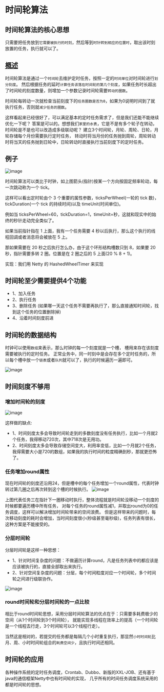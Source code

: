 

# 时间轮算法

## 时间轮算法的核心思想

只需要把任务放到`它需要被执行的时刻`，然后等到`时针转到相应的位置时`，取出该时刻放置的任务，执行就可以了。

## [概述](https://www.jianshu.com/p/02646eb552ae)

时间轮算法是通过一个`时间轮`去维护定时任务，按照一定的`时间单位`对时间轮进行`划分刻度`。
然后根据任务的延时`计算任务该落在时间轮的第几个刻度`，如果任务时长超出了时间轮的刻度数量，则增加一个参数记录时间轮需要`转动的圈数`。

时间轮每转动一次就检查当前刻度下的`任务圈数是否为0`，如果为0说明时间到了就执行任务，否则就`减少任务的圈数`。

这样看起来已经很好了，可以满足基本的定时任务需求了，但是我们还能不能继续优化一下呢？
答案是可以的。想想我们`家里的水表`，它是不是有多个轮子在转动，时间轮是不是也可以改造成多级联动呢？
建立3个时间轮，月轮、周轮、日轮，月轮存储每个月份需要执行定时任务，
转动时将当月份的任务抛到周轮，周轮转动时将当天的任务抛到日轮中，日轮转动时直接执行当前刻度下的定时任务。



## 例子

![image](https://github.com/hi-mamba/middleware-learning/assets/7867225/3f14217e-28e2-47e6-85ca-0b65555134d7)


时间轮算法可以类比于时钟，如上图箭头(指针)按某一个方向按固定频率轮动，每一次跳动称为一个 tick。

这样可以看出定时轮由个 3 个重要的属性参数，ticksPerWheel(一轮的 tick 数)，tickDuration(一个 tick 的持续时间)以及 timeUnit(时间单位)。

例如当 ticksPerWheel=60，tickDuration=1，timeUnit=秒，这就和现实中的始终的秒针走动完全类似了。

如果当前指针指在 1 上面，我有一个任务需要 4 秒以后执行，那么这个执行的线程回调或者消息将会被放在 5 上。

那如果需要在 20 秒之后执行怎么办，由于这个环形结构槽数只到 8，如果要 20 秒，指针需要多转 2 圈。位置是在 2 圈之后的 5 上面(20 % 8 + 1)。

实现：我们用 Netty 的 HashedWheelTimer 来实现



## 时间轮至少需要提供4个功能

- 1、加入任务 
- 2、执行任务 
- 3、删除任务 (如果哪一天这个任务不需要再执行了，那么直接通知时间轮，找到这个任务的位置删除掉)
- 4、沿着时间刻度前进


## 时间轮的数据结构

时钟可以使用`数组`来表示，那么时钟的每一个刻度就是一个槽，
槽用来存在该刻度需要被执行的定时任务。
正常业务中，同一时刻中是会存在多个定时任务的，所以每个槽中放一个`链表`或者`队列`就可以了，执行的时候遍历一遍即可。


![image](https://github.com/hi-mamba/middleware-learning/assets/7867225/a8be4c82-2e52-47a5-bf95-503d1bfac6f8)

## 时间刻度不够用

### 增加时间轮的刻度


![image](https://github.com/hi-mamba/middleware-learning/assets/7867225/c8bc835e-797d-41b8-aa4a-e04f64ad06e5)

这样做的缺点:

- 1、时间刻度太多会导致时间轮走到的多数刻度没有任务执行，比如一个月就2个任务，我得移动720次，其中718次是无用功。
- 2、时间刻度太多会导致存储空间变大，利用率变低，比如一个月就2个任务，我得需要大小是720的数组，如果我的执行时间的粒度精确到秒，那就更恐怖了。


### 任务增加round属性

现在时间轮的刻度还沿用24，但是槽中的每个任务增加一个round属性，代表时钟转过第几圈之后再次转到这个槽的时候执行。
![image](https://github.com/hi-mamba/middleware-learning/assets/7867225/b0b50ef8-dcac-4c10-8c49-2d7b37fcff35)


上图代表任务三在指针下一圈移动时执行，整体流程就是时间轮没移动一个刻度的时候都要遍历槽中所有任务，
对每个任务的round属性减1，并取出round为0的任务调度，这样可以解决增加时间轮带来的空间浪费。
但是这样带来的问题时，每次移动刻度的耗时会增加，当时间刻度很小(秒级甚至毫秒级)，任务列表有很长，这种方案是不能接受的。


### 分层时间轮

分层时间轮是这样一种思想：

- 1、针对时间复杂度的问题：不做遍历计算round，凡是任务列表中的都应该是应该被执行的，直接全部取出来执行。
- 2、针对空间复杂度的问题：分层，每个时间粒度对应一个时间轮，多个时间轮之间进行级联协作。


![image](https://github.com/hi-mamba/middleware-learning/assets/7867225/d818853f-f4d7-4865-bfe2-2a58c960bf15)

### round时间轮和分层时间轮的一点比较

相比于round时间轮思想，采用分层时间轮算法的优点在于：只需要多耗费极少的空间（从1个时间轮到3个时间轮），
就能实现多线程在效率上的提高（一个时间轮是一个线程去行走，3个时间轮可以3个线程行走）。

当然这是相对的，若提交的任务都是每隔几个小时重复执行，那显然`小时时间轮`比月、周、小时时间轮组合的`耗费空间少`，且执行时间还相同。

## 时间轮的应用

各种操作系统的定时任务调度，Crontab、Dubbo、新版的XXL-JOB、还有基于java的通信框架Netty中也有时间轮的实现，
几乎所有的时间任务调度系统采用的都是时间轮的思想。

 





